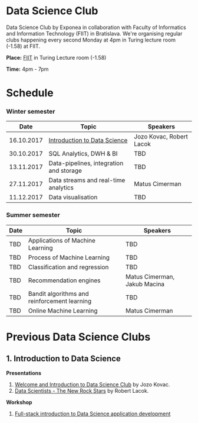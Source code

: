 # Data Science Club
Data Science Club by Exponea in collaboration with Faculty of Informatics and Information Technology (FIIT) in Bratislava. We're organising regular clubs happening every second Monday at 4pm in Turing lecture room (-1.58) at FIIT.

**Place:** [FIIT](https://www.google.sk/maps/place/Faculty+of+Informatics+and+Information+Technologies+of+Slovak+University+of+Technology/@48.1538693,17.0696816,17z/) in Turing Lecture room (-1.58)

**Time:** 4pm - 7pm

# Schedule
### Winter semester
| Date          | Topic           | Speakers  |
| ------------- |---------------| ---------|
| 16.10.2017    | [Introduction to Data Science](#1-introduction-to-data-science) | Jozo Kovac, Robert Lacok |
| 30.10.2017    | SQL Analytics, DWH & BI | TBD |
| 13.11.2017     | Data-pipelines, integration and storage | TBD |
| 27.11.2017    | Data streams and real-time analytics | Matus Cimerman |
| 11.12.2017    | Data visualisation | TBD |


### Summer semester
| Date          | Topic           | Speakers  |
| ------------- |-------------| -----|
| TBD    | Applications of Machine Learning | TBD |
| TBD    | Process of Machine Learning | TBD |
| TBD    | Classification and regression | TBD |
| TBD    | Recommendation engines | Matus Cimerman, Jakub Macina |
| TBD    | Bandit algorithms and reinforcement learning | TBD |
| TBD    | Online Machine Learning | Matus Cimerman |

# Previous Data Science Clubs 
## 1. Introduction to Data Science
**Presentations**
1. [Welcome and Introduction to Data Science Club](https://docs.google.com/presentation/d/15rL1Zx9ogwtTYQoOWXDxCWkZSNA5r-oXI037zDIgqN4/edit?usp=sharing) by Jozo Kovac.
2. [Data Scientists - The New Rock Stars](https://docs.google.com/presentation/d/1LenEj02xTPRdK1J5HCcTdx3IvNvCsJANZZ7qSYoxfl0/edit?usp=sharing) by Robert Lacok.

**Workshop**
1. [Full-stack introduction to Data Science application development](https://github.com/exponea/data-science-club/tree/master/workshop_1)

